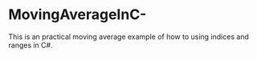 # MovingAverageInC-
This is an practical moving average example of how to using indices and ranges in C#.